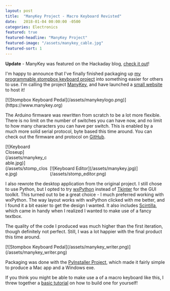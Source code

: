 ```yaml
---
layout: post
title:  "ManyKey Project - Macro Keyboard Revisted"
date:   2018-01-04 00:00:00 -0500
categories: Electronics
featured: true
featured-headline: "ManyKey Project"
featured-image: "/assets/manykey_cable.jpg"
featured-sort: 1
---
```


**Update** - ManyKey was featured on the Hackaday blog, [check it out](https://hackaday.com/2018/01/19/a-keyboard-to-stomp-on/)!

I'm happy to announce that I've finally finished packaging up [my programmable stompbox keyboard project](/electronics/2017/06/11/stompbox-keyboard.html) into something easier for others to use. I'm calling the project [ManyKey](https://www.manykey.org), and have launched a [small website](https://www.manykey.com) to host it!

<div class='image-container no-border' style='width:100%;display:inline-block;'>
[![Stompbox Keyboard Pedal](/assets/manykeylogo.png)](https://www.manykey.org)
</div>

The Arduino firmware was rewritten from scratch to be a lot more flexible. There is no limit on the number of switches you can have now, and no limit to how many characters you can have per switch. This is enabled by a much more solid serial protocol, byte based this time around. You can check out the firmware and protocol on [GitHub](https://github.com/ManyKeyOrg/manykey_firmware_arduino).

<div class='image-container' style='width:27%;display:inline-block;'>
[![Keyboard Closeup](/assets/manykey_cable.jpg)](/assets/stomp_close.jpg)
</div>
<div class='image-container' style='width:70%;display:inline-block;'>
[![Keyboard Editor](/assets/manykey.jpg)](/assets/stomp_editor.png)
</div>

I also rewrote the desktop application from the original project. I still chose to use Python, but I opted to try [wxPython](https://wxpython.org/) instead of [Tkinter](https://wiki.python.org/moin/TkInter) for the GUI toolkit. This turned out to be a great choice - I much preferred working with wxPython. The way layout works with wxPython clicked with me better, and I found it a bit easier to get the design I wanted. It also includes [Scintilla](http://scintilla.org/), which came in handy when I realized I wanted to make use of a fancy textbox.

The quality of the code I produced was much higher than the first iteration, though definitely not perfect. Still, I was a lot happier with the final product this time around. 

<div class='image-container' style='width:100%;display:inline-block;'>
[![Stompbox Keyboard Pedal](/assets/manykey_writer.png)](/assets/manykey_writer.png)
</div>

Packaging was done with the [PyInstaller Project](http://www.pyinstaller.org/), which made it fairly simple to produce a Mac app and a Windows exe.

If you think you might be able to make use a of a macro keyboard like this, I threw together a [basic tutorial](https://www.manykey.org/tutorial.html) on how to build one for yourself!

